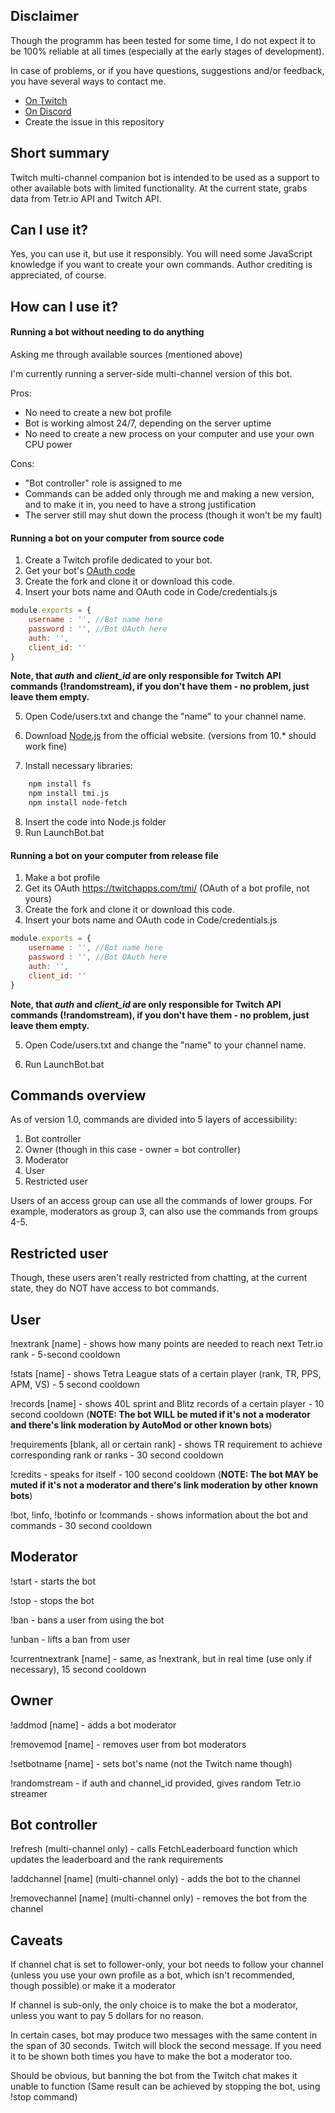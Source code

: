 ## Disclaimer

Though the programm has been tested for some time, I do not expect it to be 100% reliable at all times (especially at the early stages of development).

In case of problems, or if you have questions, suggestions and/or feedback, you have several ways to contact me.

* [On Twitch](https://twitch.tv/Rklplol)
* [On Discord](https://discord.gg/kXbqmsTn8Q)
* Create the issue in this repository

## Short summary
Twitch multi-channel companion bot is intended to be used as a support to other available bots with limited functionality.
At the current state, grabs data from Tetr.io API and Twitch API.

## Can I use it?
Yes, you can use it, but use it responsibly. You will need some JavaScript knowledge if you want to create your own commands.
Author crediting is appreciated, of course.

## How can I use it?

#### Running a bot without needing to do anything

Asking me through available sources (mentioned above)

I'm currently running a server-side multi-channel version of this bot.

Pros:
- No need to create a new bot profile
- Bot is working almost 24/7, depending on the server uptime 
- No need to create a new process on your computer and use your own CPU power

Cons:
- "Bot controller" role is assigned to me 
- Commands can be added only through me and making a new version, and to make it in, you need to have a strong justification
- The server still may shut down the process (though it won't be my fault)

#### Running a bot on your computer from source code

1. Create a Twitch profile dedicated to your bot.
2. Get your bot's [OAuth code](https://twitchapps.com/tmi/) 
3. Create the fork and clone it or download this code.
4. Insert your bots name and OAuth code in Code/credentials.js

``` javascript
module.exports = {
    username : '', //Bot name here  
    password : '', //Bot OAuth here
    auth: '',
    client_id: ''
}
```

**Note, that *auth* and *client_id* are only responsible for Twitch API commands (!randomstream), if you don't have them - no problem, just leave them empty.**

5. Open Code/users.txt and change the "name" to your channel name.

6. Download [Node.js](https://nodejs.org/en/download/) from the official website. (versions from 10.* should work fine)

7. Install necessary libraries: 
``` bash
    npm install fs
    npm install tmi.js
    npm install node-fetch 
```
8. Insert the code into Node.js folder
9. Run LaunchBot.bat

#### Running a bot on your computer from release file

1. Make a bot profile 
2. Get its OAuth https://twitchapps.com/tmi/ (OAuth of a bot profile, not yours) 
3. Create the fork and clone it or download this code.
4. Insert your bots name and OAuth code in Code/credentials.js

``` javascript
module.exports = {
    username : '', //Bot name here  
    password : '', //Bot OAuth here
    auth: '',
    client_id: ''
}
```
**Note, that *auth* and *client_id* are only responsible for Twitch API commands (!randomstream), if you don't have them - no problem, just leave them empty.**

5. Open Code/users.txt and change the "name" to your channel name.

6. Run LaunchBot.bat

## Commands overview

As of version 1.0, commands are divided into 5 layers of accessibility:

1. Bot controller
2. Owner (though in this case - owner = bot controller)
3. Moderator
4. User
5. Restricted user

Users of an access group can use all the commands of lower groups.
For example, moderators as group 3, can also use the commands from groups 4-5.

## Restricted user

Though, these users aren't really restricted from chatting, at the current state, they do NOT have access to bot commands.

## User

!nextrank [name] - shows how many points are needed to reach next Tetr.io rank - 5-second cooldown

!stats [name] - shows Tetra League stats of a certain player (rank, TR, PPS, APM, VS) -  5 second cooldown

!records [name] - shows 40L sprint and Blitz records of a certain player - 10 second cooldown (**NOTE: The bot WILL be muted if it's not a moderator and there's link moderation by AutoMod or other known bots**)

!requirements [blank, all or certain rank] - shows TR requirement to achieve corresponding rank or ranks - 30 second cooldown

!credits - speaks for itself - 100 second cooldown (**NOTE: The bot MAY be muted if it's not a moderator and there's link moderation by other known bots**)

!bot, !info, !botinfo or !commands - shows information about the bot and commands - 30 second cooldown

## Moderator

!start - starts the bot

!stop - stops the bot

!ban - bans a user from using the bot

!unban - lifts a ban from user

!currentnextrank [name] - same, as !nextrank, but in real time (use only if necessary), 15 second cooldown

## Owner

!addmod [name] - adds a bot moderator

!removemod [name] - removes user from bot moderators

!setbotname [name] - sets bot's name (not the Twitch name though)

!randomstream - if auth and channel_id provided, gives random Tetr.io streamer

## Bot controller

!refresh (multi-channel only) - calls FetchLeaderboard function which updates the leaderboard and the rank requirements

!addchannel [name] (multi-channel only) - adds the bot to the channel

!removechannel [name] (multi-channel only) - removes the bot from the channel 

## Caveats

If channel chat is set to follower-only, your bot needs to follow your channel (unless you use your own profile as a bot, which isn't recommended, though possible) or make it a moderator

If channel is sub-only, the only choice is to make the bot a moderator, unless you want to pay 5 dollars for no reason.

In certain cases, bot may produce two messages with the same content in the span of 30 seconds. Twitch will block the second message. If you need it to be shown both times you have to make the bot a moderator too.

Should be obvious, but banning the bot from the Twitch chat makes it unable to function (Same result can be achieved by stopping the bot, using !stop command)
